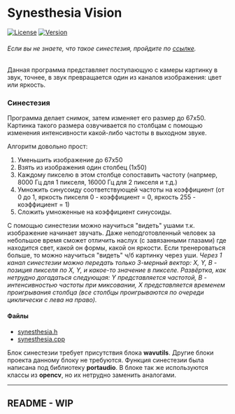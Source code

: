 # Synesthesia Vision
[![License](https://img.shields.io/badge/LICENSE-The%20Unlicense-green?style=flat-square)](/LICENSE)  [![Version](https://img.shields.io/badge/VERSION-DEBUG%20--%20demonstrable-yellow?style=flat-square)](https://github.com/averov90/Synesthesia-Vision/releases)
###### Если вы не знаете, что такое синестезия, пройдите по [ссылке](https://ru.wikipedia.org/wiki/%D0%A1%D0%B8%D0%BD%D0%B5%D1%81%D1%82%D0%B5%D0%B7%D0%B8%D1%8F#%D0%A5%D1%80%D0%BE%D0%BC%D0%B5%D1%81%D1%82%D0%B5%D0%B7%D0%B8%D1%8F_(%D1%84%D0%BE%D0%BD%D0%BE%D0%BF%D1%81%D0%B8%D1%8F)).

Данная программа представляет поступающую с камеры картинку в звук, точнее, в звук превращается один из каналов изображения: цвет или яркость.
### Синестезия
Программа делает снимок, затем изменяет его размер до 67x50. Картинка такого размера озвучивается по столбцам с помощью изменения интенсивности какой-либо частоты в выходном звуке.

Алгоритм довольно прост:
1. Уменьшить изображение до 67x50
2. Взять из изображения один столбец (1x50)
3. Каждому пикселю в этом столбце сопоставить частоту (напрмер, 8000 Гц для 1 пикселя, 16000 Гц для 2 пикселя и т.д.)
4. Умножить синусоиду соответствующей частоты на коэффициент (от 0 до 1, яркость пикселя 0 - коэффициент = 0, яркость 255 - коэффициент = 1)
5. Сложить умноженные на коэффициент синусоиды.

С помощью синестезии можно научиться "видеть" ушами т.к. изображение начинает звучать. Даже неподготовленный человек за небольшое время сможет отличить наслух (с завязанными глазами) где находится свет, какой он формы, какой он яркости. Если тренероваться больше, то можно научиться "видеть" ч/б картинку через уши. 
*Через 1 канал синестезии можно передать только 3-мерный вектор: X, Y, B - позиция пикселя по X, Y, и какое-то значение в пикселе. Развёртка, как нетрудно догадаться следующая: 
Y представляется частотой, B - интенсивностью частоты при миксовании, X представляется временем проигрывания столбца (все столбцы проигрываются по очереди циклически с лева на право).*
#### Файлы
- [synesthesia.h](https://github.com/averov90/Synesthesia-Vision/blob/master/SyneVis/synesthesia.h)
- [synesthesia.cpp](https://github.com/averov90/Synesthesia-Vision/blob/master/SyneVis/synesthesia.cpp)

Блок синестезии требует присутствия блока **wavutils**. Другие блоки проекта данному блоку не требуются. 
Функция синестезии была написана под библиотеку **portaudio**. В блоке так же используются классы из **opencv**, но их нетрудно заменить аналогами.

____
## README - WIP
